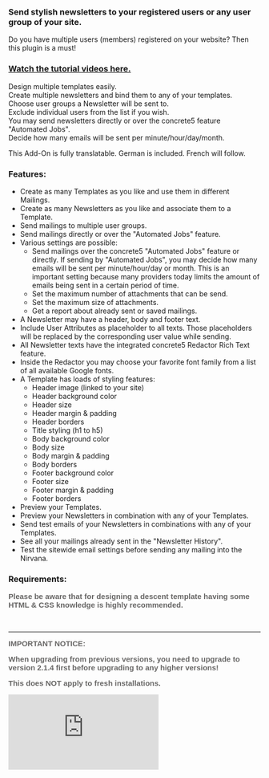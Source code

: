 ### Send stylish newsletters to your registered users or any user group of your site.

Do you have multiple users (members) registered on your website? Then this plugin is a must!

### **[Watch the tutorial videos here.](https://www.youtube.com/playlist?list=PL4O5JnnqaCJgqKF679wJi2CXwG3G-FEj4)**

Design multiple templates easily.  
Create multiple newsletters and bind them to any of your templates.  
Choose user groups a Newsletter will be sent to.  
Exclude individual users from the list if you wish.  
You may send newsletters directly or over the concrete5 feature "Automated Jobs".  
Decide how many emails will be sent per minute/hour/day/month.

This Add-On is fully translatable. German is included. French will follow.

### Features:

*   Create as many Templates as you like and use them in different Mailings.
*   Create as many Newsletters as you like and associate them to a Template.
*   Send mailings to multiple user groups.
*   Send mailings directly or over the "Automated Jobs" feature.
*   Various settings are possible:
    *   Send mailings over the concrete5 "Automated Jobs" feature or directly. If sending by "Automated Jobs", you may decide how many emails will be sent per minute/hour/day or month. This is an important setting because many providers today limits the amount of emails being sent in a certain period of time.
    *   Set the maximum number of attachments that can be send.
    *   Set the maximum size of attachments.
    *   Get a report about already sent or saved mailings.
*   A Newsletter may have a header, body and footer text.
*   Include User Attributes as placeholder to all texts. Those placeholders will be replaced by the corresponding user value while sending.
*   All Newsletter texts have the integrated concrete5 Redactor Rich Text feature.
*   Inside the Redactor you may choose your favorite font family from a list of all available Google fonts.
*   A Template has loads of styling features:
    *   Header image (linked to your site)
    *   Header background color
    *   Header size
    *   Header margin & padding
    *   Header borders
    *   Title styling (h1 to h5)
    *   Body background color
    *   Body size
    *   Body margin & padding
    *   Body borders
    *   Footer background color
    *   Footer size
    *   Footer margin & padding
    *   Footer borders
*   Preview your Templates.
*   Preview your Newsletters in combination with any of your Templates.
*   Send test emails of your Newsletters in combinations with any of your Templates.
*   See all your mailings already sent in the "Newsletter History".
*   Test the sitewide email settings before sending any mailing into the Nirvana.

### Requirements:

**<span style="color: #676665; font-family: Ubuntu, sans-serif; font-size: 15px;">Please be aware that for designing a descent template having some HTML & CSS knowledge is highly recommended.</span>**

**<span style="color: #676665; font-family: Ubuntu, sans-serif; font-size: 15px;">  
</span>**

* * *

**<span style="color: #676665; font-family: Ubuntu, sans-serif; font-size: 15px;">IMPORTANT NOTICE:</span>**

**<span style="color: #676665; font-family: Ubuntu, sans-serif; font-size: 15px;">When upgrading from previous versions, you need to upgrade to version 2.1.4 first before upgrading to any higher versions!</span>**

**<span style="color: #676665; font-family: Ubuntu, sans-serif; font-size: 15px;">This does NOT apply to fresh installations.</span>**

![](http://daniel-gasser.com/piwik/piwik.php?idsite=1&rec=1&action_name=Newsletter+Marketplace)
